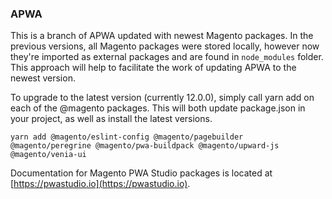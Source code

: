 ### APWA

This is a branch of APWA updated with newest Magento packages.
In the previous versions, all Magento packages were stored locally, however now they're imported as external packages and are found in `node_modules` folder. This approach will help to facilitate the work of updating APWA to the newest version.

To upgrade to the latest version (currently 12.0.0), simply call yarn add on each of the @magento packages. This will both update package.json in your project, as well as install the latest versions.

`yarn add @magento/eslint-config @magento/pagebuilder @magento/peregrine @magento/pwa-buildpack @magento/upward-js @magento/venia-ui`

Documentation for Magento PWA Studio packages is located at [https://pwastudio.io](https://pwastudio.io).
